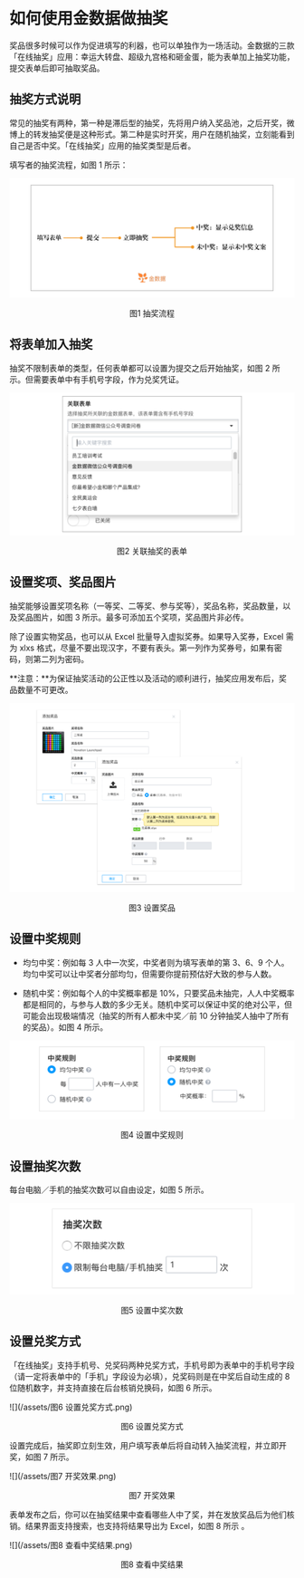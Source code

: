 # 如何使用金数据做抽奖

奖品很多时候可以作为促进填写的利器，也可以单独作为一场活动。金数据的三款「在线抽奖」应用：幸运大转盘、超级九宫格和砸金蛋，能为表单加上抽奖功能，提交表单后即可抽取奖品。

## 抽奖方式说明

常见的抽奖有两种，第一种是滞后型的抽奖，先将用户纳入奖品池，之后开奖，微博上的转发抽奖便是这种形式。第二种是实时开奖，用户在随机抽奖，立刻能看到自己是否中奖。「在线抽奖」应用的抽奖类型是后者。

填写者的抽奖流程，如图 1 所示：

![](/assets/抽奖-抽奖流程.png)

<center>图1 抽奖流程</center>

## 将表单加入抽奖

抽奖不限制表单的类型，任何表单都可以设置为提交之后开始抽奖，如图 2 所示。但需要表单中有手机号字段，作为兑奖凭证。

![](/assets/抽奖-关联表单.png)

<center>图2 关联抽奖的表单</center>

## 设置奖项、奖品图片

抽奖能够设置奖项名称（一等奖、二等奖、参与奖等），奖品名称，奖品数量，以及奖品图片，如图 3 所示。最多可添加五个奖项，奖品图片非必传。

除了设置实物奖品，也可以从 Excel 批量导入虚拟奖券。如果导入奖券，Excel 需为 xlxs 格式，尽量不要出现汉字，不要有表头。第一列作为奖券号，如果有密码，则第二列为密码。

**注意：**为保证抽奖活动的公正性以及活动的顺利进行，抽奖应用发布后，奖品数量不可更改。

![](assets/抽奖-奖项设置.jpg)

<center>图3 设置奖品</center>

## 设置中奖规则

* 均匀中奖：例如每 3 人中一次奖，中奖者则为填写表单的第 3、6、9 个人。均匀中奖可以让中奖者分部均匀，但需要你提前预估好大致的参与人数。

* 随机中奖：例如每个人的中奖概率都是 10%，只要奖品未抽完，人人中奖概率都是相同的，与参与人数的多少无关。随机中奖可以保证中奖的绝对公平，但可能会出现极端情况（抽奖的所有人都未中奖／前 10 分钟抽奖人抽中了所有的奖品）。如图 4 所示。

![](assets/抽奖-设置中奖规则.png)

<center>图4 设置中奖规则</center>

## 设置抽奖次数

每台电脑／手机的抽奖次数可以自由设定，如图 5 所示。

![](/assets/抽奖-设置中奖次数.png)

<center>图5 设置中奖次数</center>

## 设置兑奖方式

「在线抽奖」支持手机号、兑奖码两种兑奖方式，手机号即为表单中的手机号字段（请一定将表单中的「手机」字段设为必填），兑奖码则是在中奖后自动生成的 8 位随机数字，并支持直接在后台核销兑换码，如图 6 所示。

![](/assets/图6 设置兑奖方式.png)

<center>图6 设置兑奖方式</center>

设置完成后，抽奖即立刻生效，用户填写表单后将自动转入抽奖流程，并立即开奖，如图 7 所示。

![](/assets/图7 开奖效果.png)

<center>图7 开奖效果</center>

表单发布之后，你可以在抽奖结果中查看哪些人中了奖，并在发放奖品后为他们核销。结果界面支持搜索，也支持将结果导出为 Excel，如图 8 所示 。

![](/assets/图8 查看中奖结果.png)

<center>图8 查看中奖结果</center>
